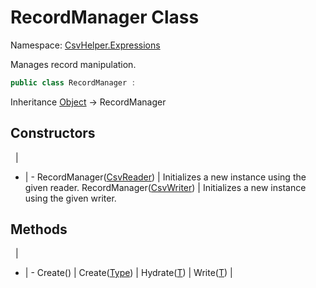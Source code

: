 # RecordManager Class

Namespace: [CsvHelper.Expressions](/api/CsvHelper.Expressions)

Manages record manipulation.

```cs
public class RecordManager : 
```

Inheritance [Object](https://docs.microsoft.com/en-us/dotnet/api/system.object) -> RecordManager

## Constructors
&nbsp; | &nbsp;
- | -
RecordManager([CsvReader](/api/CsvHelper/CsvReader)) | Initializes a new instance using the given reader.
RecordManager([CsvWriter](/api/CsvHelper/CsvWriter)) | Initializes a new instance using the given writer.

## Methods
&nbsp; | &nbsp;
- | -
Create() | 
Create([Type](https://docs.microsoft.com/en-us/dotnet/api/system.type)) | 
Hydrate([T](/api/CsvHelper.Expressions/T)) | 
Write([T](/api/CsvHelper.Expressions/T)) | 
